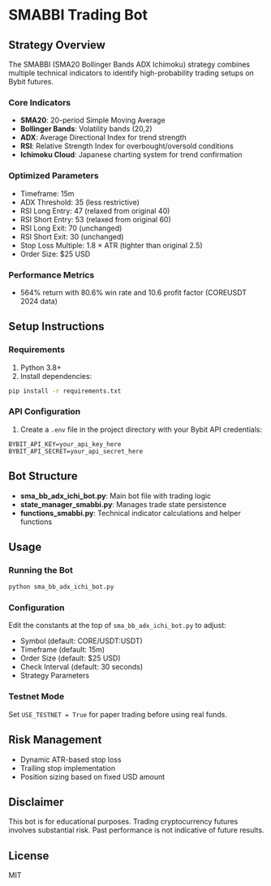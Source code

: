 # SMABBI Trading Bot

## Strategy Overview
The SMABBI (SMA20 Bollinger Bands ADX Ichimoku) strategy combines multiple technical indicators to identify high-probability trading setups on Bybit futures.

### Core Indicators
- **SMA20**: 20-period Simple Moving Average
- **Bollinger Bands**: Volatility bands (20,2)
- **ADX**: Average Directional Index for trend strength
- **RSI**: Relative Strength Index for overbought/oversold conditions
- **Ichimoku Cloud**: Japanese charting system for trend confirmation

### Optimized Parameters
- Timeframe: 15m
- ADX Threshold: 35 (less restrictive)
- RSI Long Entry: 47 (relaxed from original 40)
- RSI Short Entry: 53 (relaxed from original 60)
- RSI Long Exit: 70 (unchanged)
- RSI Short Exit: 30 (unchanged)
- Stop Loss Multiple: 1.8 × ATR (tighter than original 2.5)
- Order Size: $25 USD

### Performance Metrics
- 564% return with 80.6% win rate and 10.6 profit factor (COREUSDT 2024 data)

## Setup Instructions

### Requirements
1. Python 3.8+
2. Install dependencies:
```bash
pip install -r requirements.txt
```

### API Configuration
1. Create a `.env` file in the project directory with your Bybit API credentials:
```
BYBIT_API_KEY=your_api_key_here
BYBIT_API_SECRET=your_api_secret_here
```

## Bot Structure
- **sma_bb_adx_ichi_bot.py**: Main bot file with trading logic
- **state_manager_smabbi.py**: Manages trade state persistence
- **functions_smabbi.py**: Technical indicator calculations and helper functions

## Usage

### Running the Bot
```bash
python sma_bb_adx_ichi_bot.py
```

### Configuration
Edit the constants at the top of `sma_bb_adx_ichi_bot.py` to adjust:
- Symbol (default: CORE/USDT:USDT)
- Timeframe (default: 15m)
- Order Size (default: $25 USD)
- Check Interval (default: 30 seconds)
- Strategy Parameters

### Testnet Mode
Set `USE_TESTNET = True` for paper trading before using real funds.

## Risk Management
- Dynamic ATR-based stop loss
- Trailing stop implementation
- Position sizing based on fixed USD amount

## Disclaimer
This bot is for educational purposes. Trading cryptocurrency futures involves substantial risk. Past performance is not indicative of future results.

## License
MIT
